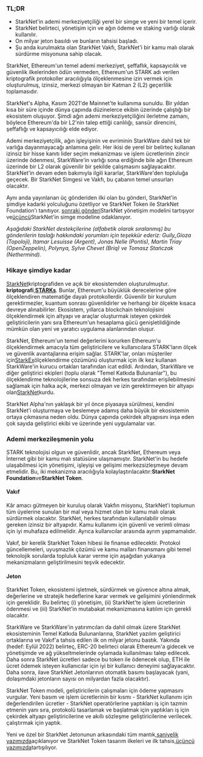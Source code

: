 ### TL;DR

* StarkNet'in ademi merkeziyetçiliği yerel bir simge ve yeni bir temel içerir.
* StarkNet belirteci, yönetişim için ve ağın ödeme ve staking varlığı olarak kullanılır.
* On milyar jeton basıldı ve bunların tahsisi başladı.
* Şu anda kurulmakta olan StarkNet Vakfı, StarkNet'i bir kamu malı olarak sürdürme misyonuna sahip olacak.

StarkNet, Ethereum'un temel ademi merkeziyet, şeffaflık, kapsayıcılık ve güvenlik ilkelerinden ödün vermeden, Ethereum'un STARK adı verilen kriptografik protokoller aracılığıyla ölçeklenmesine izin vermek için oluşturulmuş, izinsiz, merkezi olmayan bir Katman 2 (L2) geçerlilik toplamasıdır.

StarkNet's Alpha, Kasım 2021'de Mainnet'te kullanıma sunuldu. Bir yıldan kısa bir süre içinde dünya çapında düzinelerce ekibin üzerinde çalıştığı bir ekosistem oluşuyor. Şimdi ağın ademi merkeziyetçiliğini ilerletme zamanı, böylece Ethereum'da bir L2'nin talep ettiği canlılığı, sansür direncini, şeffaflığı ve kapsayıcılığı elde ediyor.

Ademi merkeziyetçilik, ağın işleyişinin ve evriminin StarkWare dahil tek bir varlığa dayanmayacağı anlamına gelir. Her ikisi de yerel bir belirteç kullanan izinsiz bir hisse kanıtı lider seçim mekanizması ve işlem ücretlerinin zincir üzerinde ödenmesi, StarkWare'in varlığı sona erdiğinde bile ağın Ethereum üzerinde bir L2 olarak güvenilir bir şekilde çalışmasını sağlayacaktır. StarkNet'in devam eden bakımıyla ilgili kararlar, StarkWare'den topluluğa geçecek. Bir StarkNet Simgesi ve Vakfı, bu çabanın temel unsurları olacaktır.

Aynı anda yayınlanan üç gönderiden ilki olan bu gönderi, StarkNet'in şimdiye kadarki yolculuğunu özetliyor ve StarkNet Token ile StarkNet Foundation'ı tanıtıyor. [sonraki gönderi](https://medium.com/@starkware/part-2-a-decentralization-and-governance-proposal-for-starknet-23e335645778)StarkNet yönetişim modelini tartışıyor ve[üçüncü](https://medium.com/@starkware/part-3-starknet-token-design-5cc17af066c6)StarkNet'in simge modeline odaklanıyor.

*Aşağıdaki StarkNet destekçilerine (alfabetik olarak sıralanmış) bu gönderilerin taslağı hakkındaki yorumları için teşekkür ederiz: Guily_Gioza (Topoloji), Itamar Lesuisse (Argent), Jonas Nelle (Pontis), Martin Triay (OpenZeppelin), Polynya, Sylve Chevet (Briq) ve Tomasz Stańczak (Nethermind).*

### Hikaye şimdiye kadar

[StarkNet](https://starknet.io/)kriptografiden ve açık bir ekosistemden oluşturulmuştur. **kriptografi**,**[STARKs](https://eprint.iacr.org/2018/046.pdf)**. Bunlar, Ethereum'u büyüklük derecelerine göre ölçeklendiren matematiğe dayalı protokollerdir. Güvenilir bir kurulum gerektirmezler, kuantum sonrası güvenlidirler ve herhangi bir ölçekte kısaca devreye alınabilirler. Ekosistem, yıllarca blockchain teknolojisini ölçeklendirmek için altyapı ve araçlar oluşturmak isteyen çekirdek geliştiricilerin yanı sıra Ethereum'un hesaplama gücü genişletildiğinde mümkün olan yeni ve yaratıcı uygulama alanlarından oluşur.

StarkNet, Ethereum'un temel değerlerini korurken Ethereum'u ölçeklendirmek amacıyla tüm geliştiricilere ve kullanıcılara STARK'ların ölçek ve güvenlik avantajlarına erişim sağlar. STARK'lar, onları müşteriler için[StarkEx](https://starkware.co/starkex/)ölçeklendirme çözümünü oluşturmak için ilk kez kullanan StarkWare'in kurucu ortakları tarafından icat edildi. Ardından, StarkWare ve diğer geliştirici ekipleri (toplu olarak "Temel Katkıda Bulunanlar"), bu ölçeklendirme teknolojilerine sonsuza dek herkes tarafından erişilebilmesini sağlamak için halka açık, merkezi olmayan ve izin gerektirmeyen bir altyapı olan[StarkNet](https://starkware.co/starknet/)kurdu.

StarkNet Alpha'nın yaklaşık bir yıl önce piyasaya sürülmesi, kendini StarkNet'i oluşturmaya ve beslemeye adamış daha büyük bir ekosistemin ortaya çıkmasına neden oldu. Dünya çapında çekirdek altyapısını inşa eden çok sayıda geliştirici ekibi ve üzerinde yeni uygulamalar var.

### **Ademi merkezileşmenin yolu**

STARK teknolojisi olgun ve güvenlidir, ancak StarkNet, Ethereum veya İnternet gibi bir kamu malı statüsüne ulaşmamıştır. StarkNet'in bu hedefe ulaşabilmesi için yönetişimi, işleyişi ve gelişimi merkezsizleşmeye devam etmelidir. Bu, iki mekanizma aracılığıyla kolaylaştırılacaktır:**StarkNet Foundation**ve**StarkNet Token**.

#### Vakıf

Kâr amacı gütmeyen bir kuruluş olarak Vakfın misyonu, StarkNet'i toplumun tüm üyelerine sunulan bir mal veya hizmet olan bir kamu malı olarak sürdürmek olacaktır. StarkNet, herkes tarafından kullanılabilir olması gereken izinsiz bir altyapıdır. Kamu kullanımı için güvenli ve verimli olması için iyi muhafaza edilmelidir. Ayrıca kullanıcılar arasında ayrım yapmamalıdır.

Vakıf, bir kerelik StarkNet Token hibesi ile finanse edilecektir. Protokol güncellemeleri, uyuşmazlık çözümü ve kamu malları finansmanı gibi temel teknolojik sorularda topluluk karar verme için aşağıdan yukarıya mekanizmaların geliştirilmesini teşvik edecektir.

#### Jeton

StarkNet Token, ekosistemi işletmek, sürdürmek ve güvence altına almak, değerlerine ve stratejik hedeflerine karar vermek ve gelişimini yönlendirmek için gereklidir. Bu belirteç (i) yönetişim, (ii) StarkNet'te işlem ücretlerinin ödenmesi ve (iii) StarkNet'in mutabakat mekanizmasına katılım için gerekli olacaktır.

StarkWare ve StarkWare'in yatırımcıları da dahil olmak üzere StarkNet ekosisteminin Temel Katkıda Bulunanlarına, StarkNet yazılım geliştirici ortaklarına ve Vakıf'a tahsis edilen ilk on milyar jetonu bastık. Yakında (hedef: Eylül 2022) belirteç, ERC-20 belirteci olarak Ethereum'a gidecek ve yönetişimde ve ağ yükseltmelerinde oylamada kullanılması talep edilecek. Daha sonra StarkNet ücretleri sadece bu token ile ödenecek olup, ETH ile ücret ödemek isteyen kullanıcılar için iyi bir kullanıcı deneyimi sağlayacaktır. Daha sonra, ilave StarkNet Jetonlarının otomatik basımı başlayacak (yani, dolaşımdaki jetonların sayısı on milyardan fazla olacaktır).

StarkNet Token modeli, geliştiricilerin çalışmaları için ödeme yapmasını vurgular. Yeni basım ve işlem ücretlerinin bir kısmı - StarkNet kullanımı için değerlendirilen ücretler - StarkNet operatörlerine yaptıkları iş için tazmin etmenin yanı sıra, protokolü tasarlamak ve başlatmak için yaptıkları iş için çekirdek altyapı geliştiricilerine ve akıllı sözleşme geliştiricilerine verilecek. çalıştırmak için yaptık.

Yeni ve özel bir StarkNet Jetonunun arkasındaki tüm mantık,[saniyelik yazımızda](https://medium.com/@starkware/part-2-a-decentralization-and-governance-proposal-for-starknet-23e335645778)açıklanıyor ve StarkNet Token tasarım ilkeleri ve ilk tahsis,[üçüncü yazımızda](https://medium.com/@starkware/part-3-starknet-token-design-5cc17af066c6)tartışılıyor.